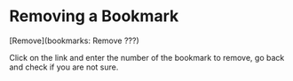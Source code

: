 # Removing a Bookmark

[Remove](bookmarks: Remove ???)

Click on the link and enter the number of the bookmark to remove, go back and check if you are not sure.
